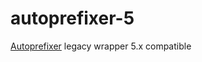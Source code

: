 # autoprefixer-5
[Autoprefixer](https://github.com/postcss/autoprefixer/tree/5.2.1) legacy wrapper 5.x compatible 
